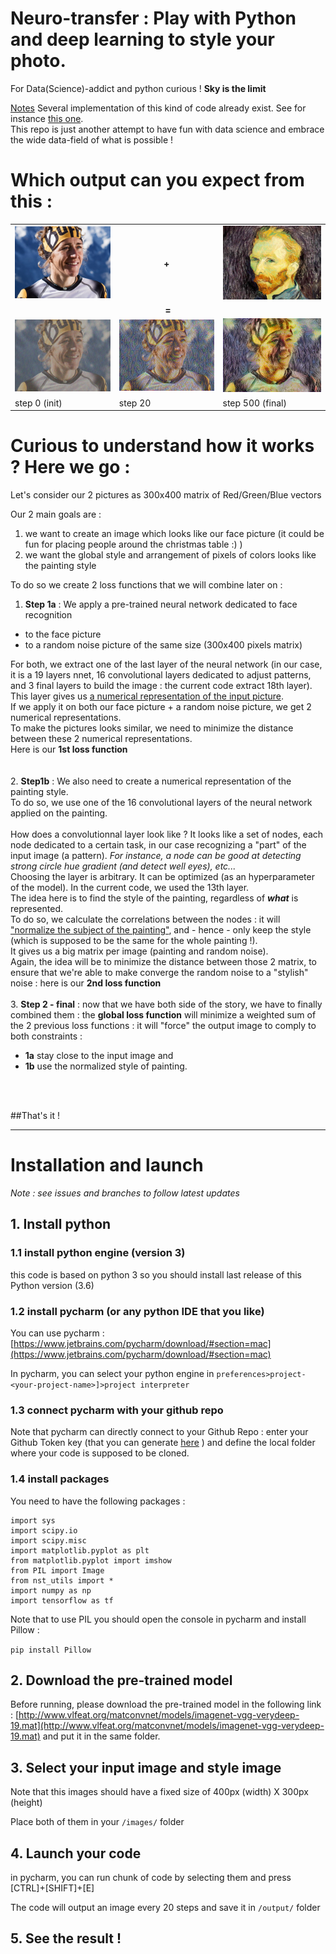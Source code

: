 # Neuro-transfer : Play with Python and deep learning to style your photo.

For Data(Science)-addict and python curious ! **Sky is the limit**


   
<u>Notes</u>
Several implementation of this kind of code already exist. See for instance [this one](https://github.com/anishathalye/neural-style#requirements).  
This repo is just another attempt to have fun with data science and embrace the wide data-field of what is possible !

# Which output can you expect from this : 



<table>
<tr>
  <td><img src="images/nuria_picas_UTMB2017.png"  style="width: 300px;"/></a></td>
  <td> <CENTER><b> + </b></CENTER></td>
  <td><img src="images/Van.jpg"  style="width: 300px;"/></a></td>
</tr>
<tr> <td colspan=3 align=center><b> = </b></td></tr>
<tr>
  <td><img src="output/0.png"  style="width: 300px;"/></a></td>
  <td><img src="output/20.png"  style="width: 300px;"/></a></td>
  <td><img src="output/generated_image.jpg"  style="width: 300px;"/></a></td>
</tr>
<tr>
  <td>step 0 (init)</td>
  <td>step 20</td>
  <td>step 500 (final)</td>
</tr>
</table>

# Curious to understand how it works ? Here we go :  

Let's consider our 2 pictures as 300x400 matrix of Red/Green/Blue vectors

Our 2 main goals are :

1. we want to create an image which looks like our face picture (it could be fun for placing people around the christmas table :) )
2. we want the global style and arrangement of pixels of colors looks like the painting style

To do so we create 2 loss functions that we will combine later on : 

1. **Step 1a** : We apply a pre-trained neural network dedicated to face recognition
 - to the face picture 
 - to a random noise picture of the same size (300x400 pixels matrix)  

  For both, we extract one of the last layer of the neural network (in our case, it is a 19 layers nnet, 16 convolutional layers dedicated to adjust patterns, and 3 final layers to build the image : the current code extract 18th layer).   
  This layer gives us <u>a numerical representation of the input picture</u>.   
If we apply it on both our face picture + a random noise picture, we get 2 numerical representations.  
To make the pictures looks similar, we need to minimize the distance between these 2 numerical representations.   
Here is our **1st loss function**
<br><br>   
2. **Step1b** : We also need to create a numerical representation of the painting style.  
To do so, we use one of the 16 convolutional layers of the neural network applied on the painting.   
<br>
How does a convolutionnal layer look like ? It looks like a set of nodes, each node dedicated to a certain task, in our case recognizing a "part" of the input image (a pattern). <i>For instance, a node can be good at detecting strong circle hue gradient (and detect well eyes), etc...</i>  
Choosing the layer is arbitrary. It can be optimized (as an hyperparameter of the model). In the current code, we used the 13th layer.
<br>
The idea here is to find the style of the painting, regardless of **<i>what</i>** is represented.  
To do so, we calculate the correlations between the nodes : it will <u>"normalize the subject of the painting"</u>, and - hence - only keep the style (which is supposed to be the same for the whole painting !).  
It gives us a big matrix per image (painting and random noise).   
Again, the idea will be to minimize the distance between those 2 matrix, to ensure that we're able to make converge the random noise to a "stylish" noise : here is our **2nd loss function**
<br><br>
3. **Step 2 - final** : now that we have both side of the story, we have to finally combined them : the **global loss function** will minimize a weighted sum of the 2 previous loss functions : it will  "force" the output image to comply to both constraints :  
 - **1a** stay close to the input image and 
 - **1b** use the normalized style of painting.
<br>
<br>

##That's it !

---
  
# Installation and launch

<i>Note : see issues and branches to follow latest updates</i>

## 1. Install python

### 1.1 install python engine (version 3)
this code is based on python 3 so you should install last release of this Python version (3.6)

### 1.2 install pycharm (or any python IDE that you like)
You can use pycharm : [https://www.jetbrains.com/pycharm/download/#section=mac](https://www.jetbrains.com/pycharm/download/#section=mac)   

In pycharm, you can select your python engine in ```preferences>project-<your-project-name>]>project interpreter```
  
### 1.3 connect pycharm with your github repo
Note that pycharm can directly connect to your Github Repo : enter your Github Token key (that you can generate [here](https://github.com/settings/tokens) ) and define the local folder where your code is supposed to be cloned.


### 1.4 install packages

You need to have the following packages : 

```import os
import sys  
import scipy.io  
import scipy.misc   
import matplotlib.pyplot as plt
from matplotlib.pyplot import imshow
from PIL import Image
from nst_utils import *
import numpy as np
import tensorflow as tf
```

Note that to use PIL you should open the console in pycharm and install Pillow : 

```pip install Pillow```

 
 
## 2. Download the pre-trained model

Before running, please download the pre-trained model in the following link : [http://www.vlfeat.org/matconvnet/models/imagenet-vgg-verydeep-19.mat](http://www.vlfeat.org/matconvnet/models/imagenet-vgg-verydeep-19.mat) and put it in the same folder.


## 3. Select your input image and style image

Note that this images should have a fixed size of 400px (width) X 300px (height)

Place both of them in your ```/images/``` folder


## 4. Launch your code

in pycharm, you can run chunk of code by selecting them and press [CTRL]+[SHIFT]+[E]

The code will output an image every 20 steps and save it in ```/output/``` folder

## 5. See the result !


